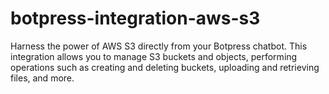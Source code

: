 # botpress-integration-aws-s3
Harness the power of AWS S3 directly from your Botpress chatbot. This integration allows you to manage S3 buckets and objects, performing operations such as creating and deleting buckets, uploading and retrieving files, and more.
